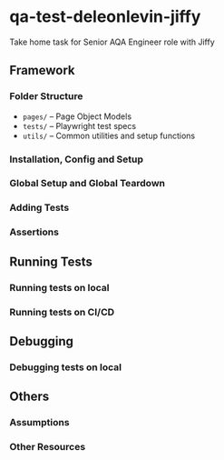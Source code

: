 # qa-test-deleonlevin-jiffy

Take home task for Senior AQA Engineer role with Jiffy

## Framework

### Folder Structure

- `pages/` – Page Object Models
- `tests/` – Playwright test specs
- `utils/` – Common utilities and setup functions

### Installation, Config and Setup

### Global Setup and Global Teardown

### Adding Tests

### Assertions

## Running Tests

### Running tests on local

### Running tests on CI/CD

## Debugging

### Debugging tests on local

## Others

### Assumptions

### Other Resources
